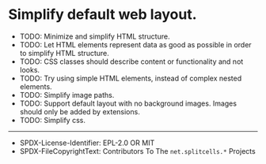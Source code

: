 # Simplify default web layout.
* TODO: Minimize and simplify HTML structure.
* TODO: Let HTML elements represent data as good as possible in order to simplify HTML structure. 
* TODO: CSS classes should describe content or functionality and not looks.
* TODO: Try using simple HTML elements, instead of complex nested elements.
* TODO: Simplify image paths.
* TODO: Support default layout with no background images. Images should only be added by extensions.
* TODO: Simplify css.

----
* SPDX-License-Identifier: EPL-2.0 OR MIT
* SPDX-FileCopyrightText: Contributors To The `net.splitcells.*` Projects
